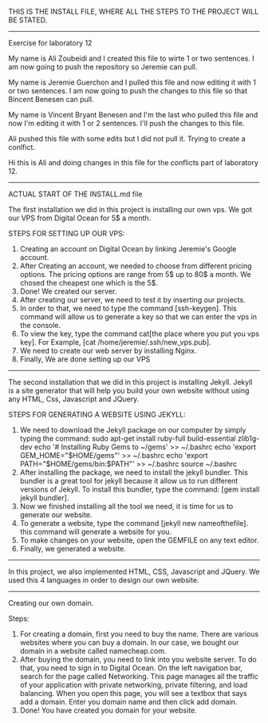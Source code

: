 THIS IS THE INSTALL FILE, WHERE ALL THE STEPS TO THE PROJECT WILL BE STATED.

--------------------------------------------------------------------------------------------------
Exercise for laboratory 12

My name is Ali Zoubeidi and I created this file to wirte 1 or two sentences. I am now going to push the repository so Jeremie can pull.

My name is Jeremie Guerchon and I pulled this file and now editing it with 1 or two sentences. I am now going to push the changes to this file so that Bincent Benesen can pull.

My name is Vincent Bryant Benesen and I'm the last who pulled this file and now I'm editing it with 1 or 2 sentences. I'll push the changes to this file.

Ali pushed this file with some edits but I did not pull it. Trying to create a conlfict.

Hi this is Ali and doing changes in this file for the conflicts part of laboratory 12.

-------------------------------------------------------------------------------------------------
ACTUAL START OF THE INSTALL.md file

The first installation we did in this project is installing our own vps. We got our VPS from Digital Ocean for 5$ a month.

STEPS FOR SETTING UP OUR VPS:

1. Creating an account on Digital Ocean by linking Jeremie's Google account.
2. After Creating an account, we needed to choose from different pricing options. The pricing options are range from 5$ up to 80$ a month. We chosed the cheapest one which is the 5$. 
3. Done! We created our server.
4. After creating our server, we need to test it by inserting our projects.
5. In order to that, we need to type the command [ssh-keygen]. This command will allow us to generate a key so that we can enter the vps in the console.
6. To view the key, type the command cat[the place where you put you vps key]. For Example, [cat /home/jeremie/.ssh/new_vps.pub].
7. We need to create our web server by installing Nginx.
8. Finally, We are done setting up our VPS
-------------------------------------------------------------------------------------------------
The second installation that we did in this project is installing Jekyll. Jekyll is a site generator that will help you build your own website without using any HTML, Css, Javascript and JQuery.

STEPS FOR GENERATING A WEBSITE USING JEKYLL:

1. We need to download the Jekyll package on our computer by simply typing the command:
 	sudo apt-get install ruby-full build-essential zlib1g-dev
	echo '# Installing Ruby Gems to ~/gems' >> ~/.bashrc
	echo 'export GEM_HOME="$HOME/gems"' >> ~/.bashrc
	echo 'export PATH="$HOME/gems/bin:$PATH"' >> ~/.bashrc
	source ~/.bashrc
2. After installing the package, we need to install the jekyll bundler. This bundler is a great tool for jekyll because it allow us to run different versions of Jekyll. To install this bundler, type the command:
 [gem install jekyll bundler].
3. Now we finished installing all the tool we need, it is time for us to generate our website.
4. To generate a website, type the command [jekyll new nameofthefile]. this command will generate a website for you.
5. To make changes on your website, open the GEMFILE on any text editor. 
6. Finally, we generated a website.
-------------------------------------------------------------------------------------------------
In this project, we also implemented HTML, CSS, Javascript and JQuery. We used this 4 languages in order to design our own website. 

-------------------------------------------------------------------------------------------------
Creating our own domain.

Steps:
1. For creating a domain, first you need to buy the name. There are various websites where you can buy a domain. In our case, we bought our domain in a website called namecheap.com. 
2. After buying the domain, you need to link into you website server. To do that, you need to sign in to Digital Ocean. On the left navigation bar, search for the page called Networking. This page manages all the traffic of your application with private networking, private filtering, and load balancing. When you open this page, you will see a textbox that says add a domain. Enter you domain name and then click add domain.  
3. Done! You have created you domain for your website.